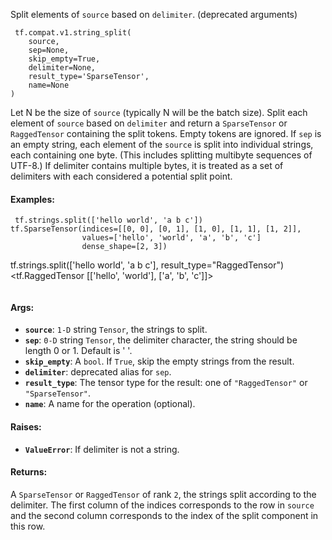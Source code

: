 Split elements of `source` based on `delimiter`. (deprecated arguments)

```
 tf.compat.v1.string_split(
    source,
    sep=None,
    skip_empty=True,
    delimiter=None,
    result_type='SparseTensor',
    name=None
)
```
Let N be the size of `source` (typically N will be the batch size). Split each element of `source` based on `delimiter` and return a `SparseTensor` or `RaggedTensor` containing the split tokens. Empty tokens are ignored.
If `sep` is an empty string, each element of the `source` is split into individual strings, each containing one byte. (This includes splitting multibyte sequences of UTF-8.) If delimiter contains multiple bytes, it is treated as a set of delimiters with each considered a potential split point.
#### Examples:

```
 tf.strings.split(['hello world', 'a b c'])
tf.SparseTensor(indices=[[0, 0], [0, 1], [1, 0], [1, 1], [1, 2]],
                values=['hello', 'world', 'a', 'b', 'c']
                dense_shape=[2, 3])

```
tf.strings.split(['hello world', 'a b c'], result_type="RaggedTensor")
<tf.RaggedTensor [['hello', 'world'], ['a', 'b', 'c']]>
```

```
 #### Args:


* <b>`source`</b>: `1-D` string `Tensor`, the strings to split.
* <b>`sep`</b>: `0-D` string `Tensor`, the delimiter character, the string should
  be length 0 or 1. Default is ' '.
* <b>`skip_empty`</b>: A `bool`. If `True`, skip the empty strings from the result.
* <b>`delimiter`</b>: deprecated alias for `sep`.
* <b>`result_type`</b>: The tensor type for the result: one of `"RaggedTensor"` or
  `"SparseTensor"`.
* <b>`name`</b>: A name for the operation (optional).


#### Raises:


* <b>`ValueError`</b>: If delimiter is not a string.


#### Returns:

A `SparseTensor` or `RaggedTensor` of rank `2`, the strings split according
to the delimiter.  The first column of the indices corresponds to the row
in `source` and the second column corresponds to the index of the split
component in this row.
```
